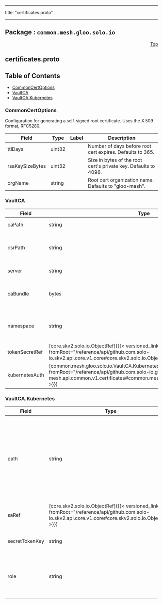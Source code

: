 
---

title: "certificates.proto"

---

## Package : `common.mesh.gloo.solo.io`



<a name="top"></a>

<a name="API Reference for certificates.proto"></a>
<p align="right"><a href="#top">Top</a></p>

## certificates.proto


## Table of Contents
  - [CommonCertOptions](#common.mesh.gloo.solo.io.CommonCertOptions)
  - [VaultCA](#common.mesh.gloo.solo.io.VaultCA)
  - [VaultCA.Kubernetes](#common.mesh.gloo.solo.io.VaultCA.Kubernetes)







<a name="common.mesh.gloo.solo.io.CommonCertOptions"></a>

### CommonCertOptions
Configuration for generating a self-signed root certificate. Uses the X.509 format, RFC5280.


| Field | Type | Label | Description |
| ----- | ---- | ----- | ----------- |
| ttlDays | uint32 |  | Number of days before root cert expires. Defaults to 365. |
  | rsaKeySizeBytes | uint32 |  | Size in bytes of the root cert's private key. Defaults to 4096. |
  | orgName | string |  | Root cert organization name. Defaults to "gloo-mesh". |
  





<a name="common.mesh.gloo.solo.io.VaultCA"></a>

### VaultCA



| Field | Type | Label | Description |
| ----- | ---- | ----- | ----------- |
| caPath | string |  | ca_path is the mount path of the Vault PKI backend's `sign` endpoint, e.g: "my_pki_mount/sign/my-role-name". |
  | csrPath | string |  | ca_path is the mount path of the Vault PKI backend's `generate` endpoint, e.g: "my_pki_mount/intermediate/generate/exported". exported is necessary here as istio needs access to the private key |
  | server | string |  | Server is the connection address for the Vault server, e.g: "https://vault.example.com:8200". |
  | caBundle | bytes |  | PEM encoded CA bundle used to validate Vault server certificate. Only used if the Server URL is using HTTPS protocol. This parameter is ignored for plain HTTP protocol connection. If not set the system root certificates are used to validate the TLS connection. |
  | namespace | string |  | Name of the vault namespace. Namespaces is a set of features within Vault Enterprise that allows Vault environments to support Secure Multi-tenancy. e.g: "ns1" More about namespaces can be found here https://www.vaultproject.io/docs/enterprise/namespaces |
  | tokenSecretRef | [core.skv2.solo.io.ObjectRef]({{< versioned_link_path fromRoot="/reference/api/github.com.solo-io.skv2.api.core.v1.core#core.skv2.solo.io.ObjectRef" >}}) |  | TokenSecretRef authenticates with Vault by presenting a token. |
  | kubernetesAuth | [common.mesh.gloo.solo.io.VaultCA.Kubernetes]({{< versioned_link_path fromRoot="/reference/api/github.com.solo-io.gloo-mesh.api.common.v1.certificates#common.mesh.gloo.solo.io.VaultCA.Kubernetes" >}}) |  | Kubernetes authenticates with Vault by passing the ServiceAccount token stored in the named Secret resource to the Vault server. |
  





<a name="common.mesh.gloo.solo.io.VaultCA.Kubernetes"></a>

### VaultCA.Kubernetes



| Field | Type | Label | Description |
| ----- | ---- | ----- | ----------- |
| path | string |  | The Vault mountPath here is the mount path to use when authenticating with Vault. For example, setting a value to `/v1/auth/foo`, will use the path `/v1/auth/foo/login` to authenticate with Vault. If unspecified, the default value "/v1/auth/kubernetes" will be used. |
  | saRef | [core.skv2.solo.io.ObjectRef]({{< versioned_link_path fromRoot="/reference/api/github.com.solo-io.skv2.api.core.v1.core#core.skv2.solo.io.ObjectRef" >}}) |  | Reference to a service account |
  | secretTokenKey | string |  | Key in the token to search for the sa_token Default to "token" |
  | role | string |  | A required field containing the Vault Role to assume. A Role binds a Kubernetes ServiceAccount with a set of Vault policies. |
  




 <!-- end messages -->

 <!-- end enums -->

 <!-- end HasExtensions -->

 <!-- end services -->

